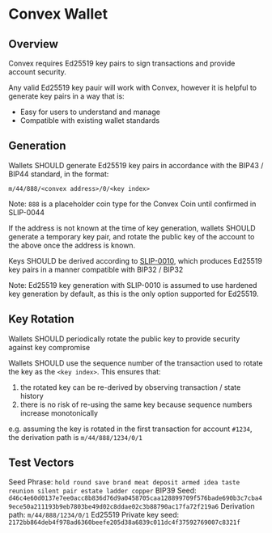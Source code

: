 # Convex Wallet

## Overview 

Convex requires Ed25519 key pairs to sign transactions and provide account security.

Any valid Ed25519 key pauir will work with Convex, however it is helpful to generate key pairs in a way that is:
- Easy for users to understand and manage
- Compatible with existing wallet standards

## Generation

Wallets SHOULD generate Ed25519 key pairs in accordance with the BIP43 / BIP44 standard, in the format:

`m/44/888/<convex address>/0/<key index>`

Note: `888` is a placeholder coin type for the Convex Coin until confirmed in SLIP-0044

If the address is not known at the time of key generation, wallets SHOULD generate a temporary key pair, and rotate the public key of the account to the above once the address is known.

Keys SHOULD be derived according to [SLIP-0010](https://github.com/satoshilabs/slips/blob/master/slip-0010.md), which produces Ed25519 key pairs in a manner compatible with BIP32 / BIP32 

Note: Ed25519 key generation with SLIP-0010 is assumed to use hardened key generation by default, as this is the only option supported for Ed25519.

## Key Rotation

Wallets SHOULD periodically rotate the public key to provide security against key compromise

Wallets SHOULD use the sequence number of the transaction used to rotate the key as the `<key index>`. This ensures that:
1. the rotated key can be re-derived by observing transaction / state history
2. there is no risk of re-using the same key because sequence numbers increase monotonically

e.g. assuming the key is rotated in the first transaction for account `#1234`, the derivation path is `m/44/888/1234/0/1`

## Test Vectors

Seed Phrase: `hold round save brand meat deposit armed idea taste reunion silent pair estate ladder copper`
BIP39 Seed: `d46c4e60d0137e7ee0acc8b836d76d9a0458705caa128899709f576bade690b3c7cba49ece50a211193b9eb7803be49d02c8ddae02c3b88790ac17fa72f219a6`
Derivation path: `m/44/888/1234/0/1`
Ed25519 Private key seed: `2172bb864deb4f978ad6360beefe205d38a6839c011dc4f37592769007c8321f`